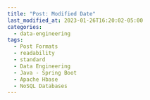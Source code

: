 ```yaml
---
title: "Post: Modified Date"
last_modified_at: 2023-01-26T16:20:02-05:00
categories:
  - data-engineering
tags:
  - Post Formats
  - readability
  - standard
  - Data Engineering
  - Java - Spring Boot
  - Apache Hbase
  - NoSQL Databases
---
```

